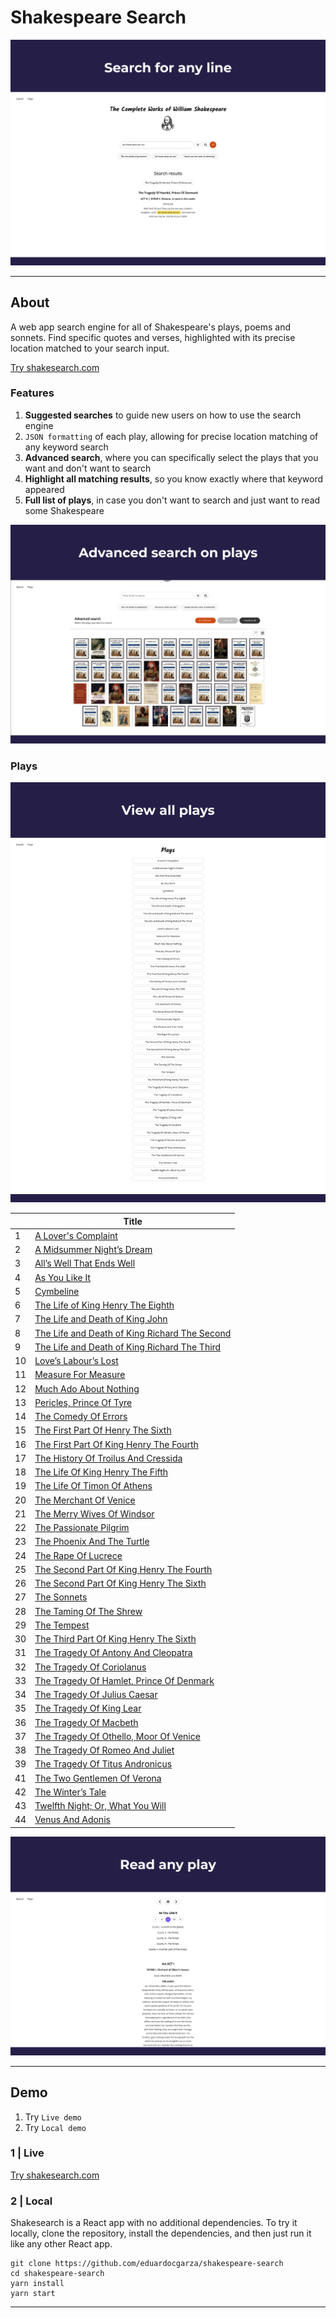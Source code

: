 # Shakespeare Search

![Search line](screenshots/search-line.png)

___

## About

A web app search engine for all of Shakespeare's plays, poems and sonnets. Find specific quotes and verses, highlighted with its precise location matched to your search input.

[Try shakesearch.com](https://shakespeare-search.netlify.app)


### Features 

1. **Suggested searches** to guide new users on how to use the search engine
2. `JSON formatting` of each play, allowing for precise location matching of any keyword search
3. **Advanced search**, where you can specifically select the plays that you want and don't want to search
4. **Highlight all matching results**, so you know exactly where that keyword appeared 
5. **Full list of plays**, in case you don't want to search and just want to read some Shakespeare

![Advanced search](screenshots/advanced-search.png)

### Plays

![View plays](screenshots/view-all-plays.png)

| | Title |  
| - | - |
| 1 | [A Lover's Complaint](https://shakespeare-search.netlify.app/play/1000) |
| 2 | [A Midsummer Night’s Dream ](https://shakespeare-search.netlify.app/play/1001) | 
| 3 | [All’s Well That Ends Well ](https://shakespeare-search.netlify.app/play/1002) | 
| 4 | [As You Like It ](https://shakespeare-search.netlify.app/play/1003) | 
| 5 | [Cymbeline ](https://shakespeare-search.netlify.app/play/1004) | 
| 6 | [The Life of King Henry The Eighth ](https://shakespeare-search.netlify.app/play/1005) | 
| 7 | [The Life and Death of King John ](https://shakespeare-search.netlify.app/play/1006) | 
| 8 | [The Life and Death of King Richard The Second ](https://shakespeare-search.netlify.app/play/1007) | 
| 9 | [The Life and Death of King Richard The Third ](https://shakespeare-search.netlify.app/play/1008) | 
| 10 | [Love’s Labour’s Lost ](https://shakespeare-search.netlify.app/play/1009) | 
| 11 | [Measure For Measure ](https://shakespeare-search.netlify.app/play/10010) | 
| 12 | [Much Ado About Nothing ](https://shakespeare-search.netlify.app/play/10011) | 
| 13 | [Pericles, Prince Of Tyre ](https://shakespeare-search.netlify.app/play/10012) | 
| 14 | [The Comedy Of Errors ](https://shakespeare-search.netlify.app/play/10013) | 
| 15 | [The First Part Of Henry The Sixth ](https://shakespeare-search.netlify.app/play/10014) | 
| 16 | [The First Part Of King Henry The Fourth ](https://shakespeare-search.netlify.app/play/10015) | 
| 17 | [The History Of Troilus And Cressida ](https://shakespeare-search.netlify.app/play/10016) | 
| 18 | [The Life Of King Henry The Fifth ](https://shakespeare-search.netlify.app/play/10017) | 
| 19 | [The Life Of Timon Of Athens ](https://shakespeare-search.netlify.app/play/10018) | 
| 20 | [The Merchant Of Venice ](https://shakespeare-search.netlify.app/play/10019) | 
| 21 | [The Merry Wives Of Windsor ](https://shakespeare-search.netlify.app/play/10020) | 
| 22 | [The Passionate Pilgrim ](https://shakespeare-search.netlify.app/play/10021) |
| 23 | [The Phoenix And The Turtle ](https://shakespeare-search.netlify.app/play/10022) |
| 24 | [The Rape Of Lucrece ](https://shakespeare-search.netlify.app/play/10023) |
| 25 | [The Second Part Of King Henry The Fourth ](https://shakespeare-search.netlify.app/play/10024) | 
| 26 | [The Second Part Of King Henry The Sixth ](https://shakespeare-search.netlify.app/play/10025) | 
| 27 | [The Sonnets ](https://shakespeare-search.netlify.app/play/10026) |
| 28 | [The Taming Of The Shrew ](https://shakespeare-search.netlify.app/play/10027) | 
| 29 | [The Tempest ](https://shakespeare-search.netlify.app/play/10028) | 
| 30 | [The Third Part Of King Henry The Sixth ](https://shakespeare-search.netlify.app/play/10029) | 
| 31 | [The Tragedy Of Antony And Cleopatra ](https://shakespeare-search.netlify.app/play/10030) | 
| 32 | [The Tragedy Of Coriolanus ](https://shakespeare-search.netlify.app/play/10031) | 
| 33 | [The Tragedy Of Hamlet, Prince Of Denmark ](https://shakespeare-search.netlify.app/play/10032) | 
| 34 | [The Tragedy Of Julius Caesar ](https://shakespeare-search.netlify.app/play/10033) | 
| 35 | [The Tragedy Of King Lear ](https://shakespeare-search.netlify.app/play/10034) | 
| 36 | [The Tragedy Of Macbeth ](https://shakespeare-search.netlify.app/play/10035) | 
| 37 | [The Tragedy Of Othello, Moor Of Venice ](https://shakespeare-search.netlify.app/play/10036) | 
| 38 | [The Tragedy Of Romeo And Juliet ](https://shakespeare-search.netlify.app/play/10037) | 
| 39 | [The Tragedy Of Titus Andronicus ](https://shakespeare-search.netlify.app/play/10038) | 
| 41 | [The Two Gentlemen Of Verona ](https://shakespeare-search.netlify.app/play/10039) | 
| 42 | [The Winter’s Tale ](https://shakespeare-search.netlify.app/play/10041) | 
| 43 | [Twelfth Night; Or, What You Will ](https://shakespeare-search.netlify.app/play/10042) | 
| 44 | [Venus And Adonis ](https://shakespeare-search.netlify.app/play/10043) |

![Read play](screenshots/read-play.png)

___

## Demo

1. Try `Live demo`
2. Try `Local demo`

### 1 | Live

[Try shakesearch.com](https://shakespeare-search.netlify.app)

### 2 | Local

Shakesearch is a React app with no additional dependencies. To try it locally, clone the repository, install the dependencies, and then just run it like any other React app.

```
git clone https://github.com/eduardocgarza/shakespeare-search
cd shakespeare-search
yarn install
yarn start
```

___
